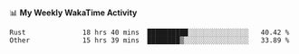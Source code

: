 <!--
**stamp711/stamp711** is a ✨ _special_ ✨ repository because its `README.md` (this file) appears on your GitHub profile.

Here are some ideas to get you started:

- 🔭 I’m currently working on ...
- 🌱 I’m currently learning ...
- 👯 I’m looking to collaborate on ...
- 🤔 I’m looking for help with ...
- 💬 Ask me about ...
- 📫 How to reach me: ...
- 😄 Pronouns: ...
- ⚡ Fun fact: ...
-->

📊 **My Weekly WakaTime Activity**

<!--START_SECTION:waka-->

```text
Rust              18 hrs 40 mins  ██████████░░░░░░░░░░░░░░░   40.42 %
Other             15 hrs 39 mins  ████████▒░░░░░░░░░░░░░░░░   33.89 %
```

<!--END_SECTION:waka-->
